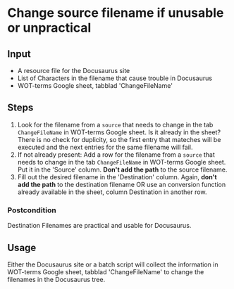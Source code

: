 # Change source filename if unusable or unpractical

## Input

- A resource file for the Docusaurus site
- List of Characters in the filename that cause trouble in Docusaurus
- WOT-terms Google sheet, tabblad 'ChangeFileName'

## Steps

1. Look for the filename from a `source` that needs to change in the tab `ChangeFileName` in WOT-terms Google sheet. Is it already in the sheet? There is no check for duplicity, so the first entry that mateches will be executed and the next entries for the same filename will fail.
2. If not already present: Add a row for the filename from a `source` that needs to change in the tab `ChangeFileName` in WOT-terms Google sheet. Put it in the 'Source' column. **Don't add the path** to the source filename. 
3. Fill out the desired filename in the 'Destination' column. Again, **don't add the path** to the destination filename OR use an conversion function already available in the sheet, column Destination in another row.

### Postcondition

Destination Filenames are practical and usable for Docusaurus.

## Usage
Either the Docusaurus site or a batch script will collect the information in WOT-terms Google sheet, tabblad 'ChangeFileName' to change the filenames in the Docusaurus tree.
